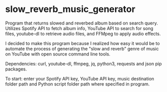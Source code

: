 # slow_reverb_music_generator
Program that returns slowed and reverbed album based on search query. Utilizes Spotify API to fetch album info, YouTube API to search for song files, youtube-dl to retrieve audio files, and FFMpeg to apply audio effects. 

I decided to make this program because I realized how easy it would be to automate the process of generating the "slow and reverb" genre of music on YouTube with open source command line tools.

Dependencies: curl, youtube-dl, ffmpeg, jq, python3, requests and json pip packages.

To start: enter your Spotify API key, YouTube API key, music destination folder path and Python script folder path where specified in program.

